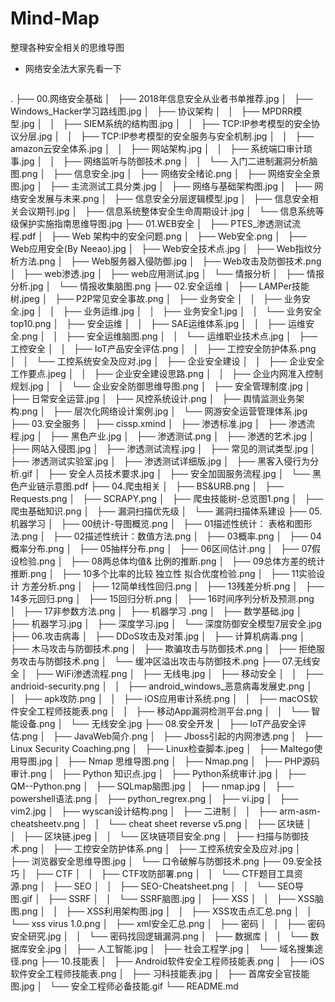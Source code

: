# Mind-Map
整理各种安全相关的思维导图

* 网络安全法大家先看一下

``` python
```
.
├── 00.网络安全基础
│   ├── 2018年信息安全从业者书单推荐.jpg
│   ├── Windows_Hacker学习路线图.jpg
│   ├── 协议架构
│   │   ├── MPDRR模型.jpg
│   │   ├── SIEM系统的结构图.jpg
│   │   ├── TCP:IP参考模型的安全协议分层.jpg
│   │   ├── TCP:IP参考模型的安全服务与安全机制.jpg
│   │   ├── amazon云安全体系.jpg
│   │   ├── 网站架构.jpg
│   │   ├── 系统端口审计琐事.jpg
│   │   ├── 网络监听与防御技术.png
│   │   └── 入门二进制漏洞分析脑图.png
│   ├── 信息安全.jpg
│   ├── 网络安全绪论.png
│   ├── 网络安全全景图.jpg
│   ├── 主流测试工具分类.jpg
│   ├── 网络与基础架构图.jpg
│   ├── 网络安全发展与未来.png
│   ├── 信息安全分层逻辑模型.jpg
│   ├── 信息安全相关会议期刊.jpg
│   ├── 信息系统整体安全生命周期设计.jpg
│   └── 信息系统等级保护实施指南思维导图.jpg
├── 01.WEB安全
│   ├── PTES_渗透测试流程.pdf
│   ├── Web 架构中的安全问题.png
│   ├── Web安全.png
│   ├── Web应用安全(By Neeao).jpg
│   ├── Web安全技术点.jpg
│   ├── Web指纹分析方法.png
│   ├── Web服务器入侵防御.jpg
│   ├── Web攻击及防御技术.png
│   ├── web渗透.jpg
│   ├── web应用测试.jpg
│   └── 情报分析
│       ├── 情报分析.jpg
│       └── 情报收集脑图.png
├── 02.安全运维
│   ├── LAMPer技能树.jpeg
│   ├── P2P常见安全事故.png
│   ├── 业务安全
│   │   ├── 业务安全.jpg
│   │   ├── 业务运维.jpg
│   │   ├── 业务安全1.jpg
│   │   └── 业务安全top10.png
│   ├── 安全运维
│   │   ├── SAE运维体系.jpg
│   │   ├── 运维安全.png
│   │   ├── 安全运维脑图.png
│   │   └── 运维职业技术点.jpg
│   ├── 工控安全
│   │   ├── IoT产品安全评估.png
│   │   ├── 工控安全防护体系.png
│   │   └── 工控系统安全及应对.jpg
│   ├── 企业安全建设
│   │   ├── 企业安全工作要点.jpeg
│   │   ├── 企业安全建设思路.png
│   │   ├── 企业内网准入控制规划.jpg
│   │   └── 企业安全防御思维导图.png
│   ├── 安全管理制度.jpg
│   ├── 日常安全运营.jpg
│   ├── 风控系统设计.png
│   ├── 舆情监测业务架构.png
│   ├── 层次化网络设计案例.jpg
│   └── 网游安全运营管理体系.jpg
├── 03.安全服务
│   ├── cissp.xmind
│   ├── 渗透标准.jpg
│   ├── 渗透流程.jpg
│   ├── 黑色产业.jpg
│   ├── 渗透测试.png
│   ├── 渗透的艺术.jpg
│   ├── 网站入侵图.jpg
│   ├── 渗透测试流程.jpg
│   ├── 常见的测试类型.jpg
│   ├── 渗透测试实验室.jpg
│   ├── 渗透测试详细版.jpg
│   ├── 黑客入侵行为分析.gif
│   ├── 安全人员技术要求.jpg
│   ├── 安全加固服务流程.jpg
│   └── 黑色产业链示意图.pdf
├── 04.爬虫相关
│   ├── BS&URB.png
│   ├── Requests.png
│   ├── SCRAPY.png
│   ├── 爬虫技能树-总览图1.png
│   ├── 爬虫基础知识.png
│   ├── 漏洞扫描优先级
│   └── 漏洞扫描体系建设
├── 05.机器学习
│   ├── 00统计-导图概览.png
│   ├── 01描述性统计： 表格和图形法.png
│   ├── 02描述性统计：数值方法.png
│   ├── 03概率.png
│   ├── 04概率分布.png
│   ├── 05抽样分布.png
│   ├── 06区间估计.png
│   ├── 07假设检验.png
│   ├── 08两总体均值& 比例的推断.png
│   ├── 09总体方差的统计推断.png
│   ├── 10多个比率的比较  独立性 拟合优度检验.png
│   ├── 11实验设计   方差分析.png
│   ├── 12简单线性回归.png
│   ├── 13残差分析.png
│   ├── 14多元回归.png
│   ├── 15回归分析.png
│   ├── 16时间序列分析及预测.png
│   ├── 17非参数方法.png
│   ├── 机器学习 .png
│   ├── 数学基础.jpg
│   ├── 机器学习.jpg
│   ├── 深度学习.jpg
│   └── 深度防御安全模型7层安全.jpg
├── 06.攻击病毒
│   ├── DDoS攻击及对策.jpg
│   ├── 计算机病毒.png
│   ├── 木马攻击与防御技术.png
│   ├── 欺骗攻击与防御技术.png
│   ├── 拒绝服务攻击与防御技术.png
│   └── 缓冲区溢出攻击与防御技术.png
├── 07.无线安全
│   ├── WiFi渗透流程.png
│   ├── 无线电.jpg
│   ├── 移动安全
│   │   ├── andrioid-security.png
│   │   ├── android_windows_恶意病毒发展史.png
│   │   ├── apk攻防.png
│   │   ├── iOS应用审计系统.png
│   │   ├── macOS软件安全工程师技能表.png
│   │   ├── 移动App漏洞检测平台.png
│   │   └── 智能设备.png
│   └── 无线安全.jpg
├── 08.安全开发
│   ├── IoT产品安全评估.png
│   ├── JavaWeb简介.png
│   ├── Jboss引起的内网渗透.png
│   ├── Linux Security Coaching.png
│   ├── Linux检查脚本.jpeg
│   ├── Maltego使用导图.jpg
│   ├── Nmap 思维导图.png
│   ├── Nmap.png
│   ├── PHP源码审计.png
│   ├── Python 知识点.jpg
│   ├── Python系统审计.jpg
│   ├── QM--Python.png
│   ├── SQLmap脑图.jpg
│   ├── nmap.jpg
│   ├── powershell语法.png
│   ├── python_regrex.png
│   ├── vi.jpg
│   ├── vim2.jpg
│   ├── wyscan设计结构.png
│   ├── 二进制
│   │   ├── arm-asm-cheatsheetv.png
│   │   └── cheat sheet reverse v5.png
│   ├── 区块链
│   │   ├── 区块链.jpeg
│   │   └── 区块链项目安全.png
│   ├── 扫描与防御技术.png
│   ├── 工控安全防护体系.png
│   ├── 工控系统安全及应对.jpg
│   ├── 浏览器安全思维导图.jpg
│   └── 口令破解与防御技术.png
├── 09.安全技巧
│   ├── CTF
│   │   ├── CTF攻防部署.png
│   │   └── CTF题目工具资源.png
│   ├── SEO
│   │   ├── SEO-Cheatsheet.png
│   │   └── SEO导图.gif
│   ├── SSRF
│   │   └── SSRF脑图.jpg
│   ├── XSS
│   │   ├── XSS脑图.png
│   │   ├── XSS利用架构图.jpg
│   │   ├── XSS攻击点汇总.png
│   │   └── xss virus 1.0.png
│   ├── xml安全汇总.png
│   ├── 密码
│   │   ├── 密码安全研究.jpg
│   │   └── 密码找回逻辑漏洞.png
│   ├── 数据库
│   │   └── 数据库安全.jpg
│   ├── 人工智能.jpg
│   ├── 社会工程学.jpg
│   └── 域名搜集途径.png
├── 10.技能表
│   ├── Android软件安全工程师技能表.png
│   ├── iOS软件安全工程师技能表.png
│   ├── 习科技能表.jpg
│   ├── 首席安全官技能图.jpg
│   └── 安全工程师必备技能.gif
└── README.md

